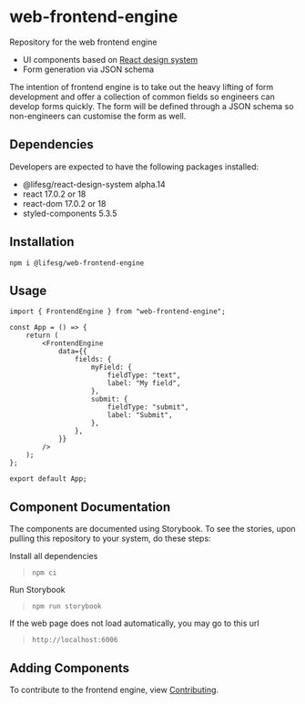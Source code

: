 # web-frontend-engine

Repository for the web frontend engine

-   UI components based on <a href="https://github.com/LifeSG/react-design-system" target="_blank" rel="noopener noreferrer">React design system</a>
-   Form generation via JSON schema

The intention of frontend engine is to take out the heavy lifting of form development and offer a collection of common fields so engineers can develop forms quickly. The form will be defined through a JSON schema so non-engineers can customise the form as well.

## Dependencies

Developers are expected to have the following packages installed:

-   @lifesg/react-design-system alpha.14
-   react 17.0.2 or 18
-   react-dom 17.0.2 or 18
-   styled-components 5.3.5

## Installation

`npm i @lifesg/web-frontend-engine`

## Usage

```tsx
import { FrontendEngine } from "web-frontend-engine";

const App = () => {
	return (
		<FrontendEngine
			data={{
				fields: {
					myField: {
						fieldType: "text",
						label: "My field",
					},
					submit: {
						fieldType: "submit",
						label: "Submit",
					},
				},
			}}
		/>
	);
};

export default App;
```

## Component Documentation

The components are documented using Storybook. To see the stories, upon pulling this repository to your system, do these steps:

Install all dependencies

> `npm ci`

Run Storybook

> `npm run storybook`

If the web page does not load automatically, you may go to this url

> `http://localhost:6006`

## Adding Components

To contribute to the frontend engine, view [Contributing](CONTRIBUTING.md).

